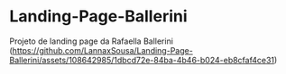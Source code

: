 # Landing-Page-Ballerini
Projeto de landing page da Rafaella Ballerini
(https://github.com/LannaxSousa/Landing-Page-Ballerini/assets/108642985/1dbcd72e-84ba-4b46-b024-eb8cfaf4ce31)
